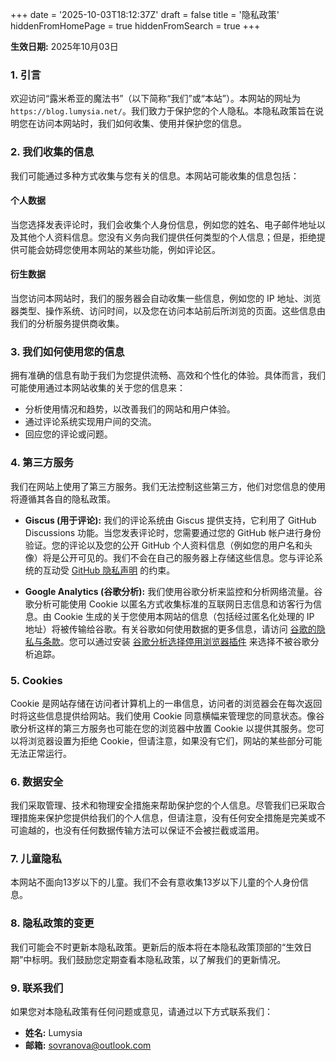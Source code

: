 +++
date = '2025-10-03T18:12:37Z'
draft = false
title = '隐私政策'
hiddenFromHomePage = true
hiddenFromSearch = true
+++

**生效日期:** 2025年10月03日

### 1. 引言

欢迎访问“露米希亚的魔法书”（以下简称“我们”或“本站”）。本网站的网址为 `https://blog.lumysia.net/`。我们致力于保护您的个人隐私。本隐私政策旨在说明您在访问本网站时，我们如何收集、使用并保护您的信息。

### 2. 我们收集的信息

我们可能通过多种方式收集与您有关的信息。本网站可能收集的信息包括：

#### 个人数据

当您选择发表评论时，我们会收集个人身份信息，例如您的姓名、电子邮件地址以及其他个人资料信息。您没有义务向我们提供任何类型的个人信息；但是，拒绝提供可能会妨碍您使用本网站的某些功能，例如评论区。

#### 衍生数据

当您访问本网站时，我们的服务器会自动收集一些信息，例如您的 IP 地址、浏览器类型、操作系统、访问时间，以及您在访问本站前后所浏览的页面。这些信息由我们的分析服务提供商收集。

### 3. 我们如何使用您的信息

拥有准确的信息有助于我们为您提供流畅、高效和个性化的体验。具体而言，我们可能使用通过本网站收集的关于您的信息来：

- 分析使用情况和趋势，以改善我们的网站和用户体验。
- 通过评论系统实现用户间的交流。
- 回应您的评论或问题。

### 4. 第三方服务

我们在网站上使用了第三方服务。我们无法控制这些第三方，他们对您信息的使用将遵循其各自的隐私政策。

- **Giscus (用于评论):** 我们的评论系统由 Giscus 提供支持，它利用了 GitHub Discussions 功能。当您发表评论时，您需要通过您的 GitHub 帐户进行身份验证。您的评论以及您的公开 GitHub 个人资料信息（例如您的用户名和头像）将是公开可见的。我们不会在自己的服务器上存储这些信息。您与评论系统的互动受 [GitHub 隐私声明](https://docs.github.com/zh/site-policy/privacy-policies/github-privacy-statement) 的约束。

- **Google Analytics (谷歌分析):** 我们使用谷歌分析来监控和分析网络流量。谷歌分析可能使用 Cookie 以匿名方式收集标准的互联网日志信息和访客行为信息。由 Cookie 生成的关于您使用本网站的信息（包括经过匿名化处理的 IP 地址）将被传输给谷歌。有关谷歌如何使用数据的更多信息，请访问 [谷歌的隐私与条款](https://policies.google.com/privacy?hl=zh-CN)。您可以通过安装 [谷歌分析选择停用浏览器插件](https://tools.google.com/dlpage/gaoptout) 来选择不被谷歌分析追踪。

### 5. Cookies

Cookie 是网站存储在访问者计算机上的一串信息，访问者的浏览器会在每次返回时将这些信息提供给网站。我们使用 Cookie 同意横幅来管理您的同意状态。像谷歌分析这样的第三方服务也可能在您的浏览器中放置 Cookie 以提供其服务。您可以将浏览器设置为拒绝 Cookie，但请注意，如果没有它们，网站的某些部分可能无法正常运行。

### 6. 数据安全

我们采取管理、技术和物理安全措施来帮助保护您的个人信息。尽管我们已采取合理措施来保护您提供给我们的个人信息，但请注意，没有任何安全措施是完美或不可逾越的，也没有任何数据传输方法可以保证不会被拦截或滥用。

### 7. 儿童隐私

本网站不面向13岁以下的儿童。我们不会有意收集13岁以下儿童的个人身份信息。

### 8. 隐私政策的变更

我们可能会不时更新本隐私政策。更新后的版本将在本隐私政策顶部的“生效日期”中标明。我们鼓励您定期查看本隐私政策，以了解我们的更新情况。

### 9. 联系我们

如果您对本隐私政策有任何问题或意见，请通过以下方式联系我们：

- **姓名:** Lumysia
- **邮箱:** <sovranova@outlook.com>